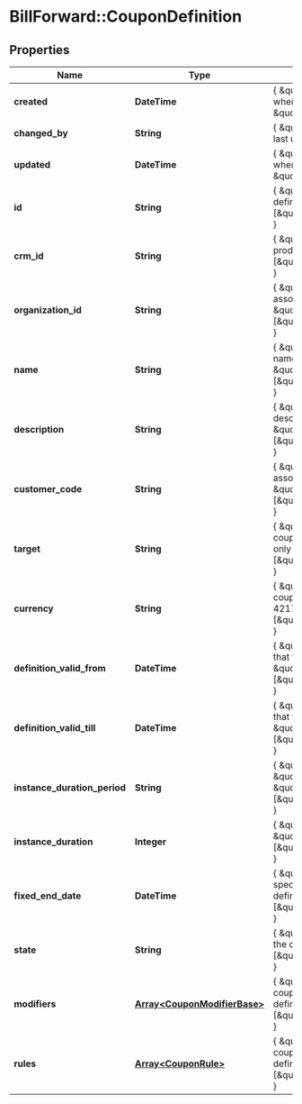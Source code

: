 # BillForward::CouponDefinition

## Properties
Name | Type | Description | Notes
------------ | ------------- | ------------- | -------------
**created** | **DateTime** | { \&quot;description\&quot; : \&quot;The UTC DateTime when the object was created.\&quot;, \&quot;verbs\&quot;:[] } | [optional] 
**changed_by** | **String** | { \&quot;description\&quot; : \&quot;ID of the user who last updated the entity.\&quot;, \&quot;verbs\&quot;:[] } | [optional] 
**updated** | **DateTime** | { \&quot;description\&quot; : \&quot;The UTC DateTime when the object was last updated.\&quot;, \&quot;verbs\&quot;:[] } | [optional] 
**id** | **String** | { \&quot;description\&quot; : \&quot;ID of the coupon-definition.\&quot;, \&quot;verbs\&quot;:[\&quot;POST\&quot;,\&quot;PUT\&quot;,\&quot;GET\&quot;] } | [optional] 
**crm_id** | **String** | { \&quot;description\&quot; : \&quot;CRM ID of the product-rate-plan.\&quot;, \&quot;verbs\&quot;:[\&quot;POST\&quot;,\&quot;PUT\&quot;,\&quot;GET\&quot;] } | 
**organization_id** | **String** | { \&quot;description\&quot; : \&quot;ID of the organization associated with the coupon-definition.\&quot;, \&quot;verbs\&quot;:[\&quot;POST\&quot;,\&quot;PUT\&quot;,\&quot;GET\&quot;] } | 
**name** | **String** | { \&quot;description\&quot; : \&quot;The human readable name of the coupon-definition.\&quot;, \&quot;verbs\&quot;:[\&quot;POST\&quot;,\&quot;PUT\&quot;,\&quot;GET\&quot;] } | 
**description** | **String** | { \&quot;description\&quot; : \&quot;The human readable description of the coupon-definition.\&quot;, \&quot;verbs\&quot;:[\&quot;POST\&quot;,\&quot;PUT\&quot;,\&quot;GET\&quot;] } | 
**customer_code** | **String** | { \&quot;description\&quot; : \&quot;The customerCode associated with the organization.\&quot;, \&quot;verbs\&quot;:[\&quot;POST\&quot;,\&quot;PUT\&quot;,\&quot;GET\&quot;] } | 
**target** | **String** | { \&quot;description\&quot; : \&quot;The target of the coupon-definition. Currently coupon-definitions can only target products.\&quot;, \&quot;verbs\&quot;:[\&quot;POST\&quot;,\&quot;PUT\&quot;,\&quot;GET\&quot;] } | 
**currency** | **String** | { \&quot;description\&quot; : \&quot;The currency of the coupon-definition specified by a three character ISO 4217 currency code.\&quot;, \&quot;verbs\&quot;:[\&quot;POST\&quot;,\&quot;PUT\&quot;,\&quot;GET\&quot;] } | 
**definition_valid_from** | **DateTime** | { \&quot;description\&quot; : \&quot;The UTC DateTime that the coupon-definition is valid from.\&quot;, \&quot;verbs\&quot;:[\&quot;POST\&quot;,\&quot;PUT\&quot;,\&quot;GET\&quot;] } | 
**definition_valid_till** | **DateTime** | { \&quot;description\&quot; : \&quot;The UTC DateTime that the coupon-definition is valid until.\&quot;, \&quot;verbs\&quot;:[\&quot;POST\&quot;,\&quot;PUT\&quot;,\&quot;GET\&quot;] } | [optional] 
**instance_duration_period** | **String** | { \&quot;description\&quot; : \&quot;instanceDurationPeriod\&quot;, \&quot;verbs\&quot;:[\&quot;POST\&quot;,\&quot;PUT\&quot;,\&quot;GET\&quot;] } | 
**instance_duration** | **Integer** | { \&quot;description\&quot; : \&quot;instanceDuration\&quot;, \&quot;verbs\&quot;:[\&quot;POST\&quot;,\&quot;PUT\&quot;,\&quot;GET\&quot;] } | 
**fixed_end_date** | **DateTime** | { \&quot;description\&quot; : \&quot;The UTC DateTime specifying the fixed end date of the coupon-definition.\&quot;, \&quot;verbs\&quot;:[\&quot;POST\&quot;,\&quot;PUT\&quot;,\&quot;GET\&quot;] } | [optional] 
**state** | **String** | { \&quot;description\&quot; : \&quot;The current state of the coupon-definition.\&quot;, \&quot;verbs\&quot;:[\&quot;POST\&quot;,\&quot;PUT\&quot;,\&quot;GET\&quot;] } | 
**modifiers** | [**Array&lt;CouponModifierBase&gt;**](CouponModifierBase.md) | { \&quot;description\&quot; : \&quot;The collection of coupon-modifiers associated with the coupon-definition.\&quot;, \&quot;verbs\&quot;:[\&quot;POST\&quot;,\&quot;PUT\&quot;,\&quot;GET\&quot;] } | 
**rules** | [**Array&lt;CouponRule&gt;**](CouponRule.md) | { \&quot;description\&quot; : \&quot;The collection of coupon-rules associated with the coupon-definition.\&quot;, \&quot;verbs\&quot;:[\&quot;POST\&quot;,\&quot;PUT\&quot;,\&quot;GET\&quot;] } | 


